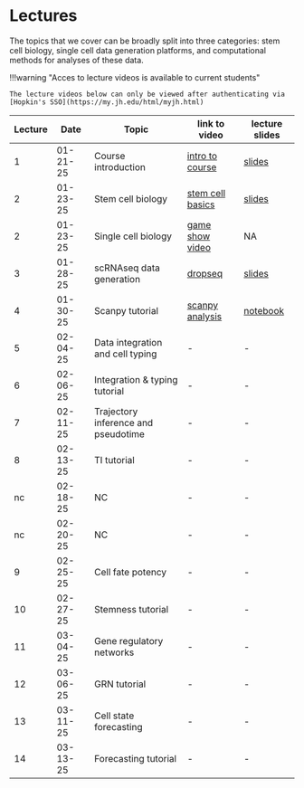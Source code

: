 # Lectures

The topics that we cover can be broadly split into three categories: stem cell biology, single cell data generation platforms, and computational methods for analyses of these data.

!!!warning "Acces to lecture videos is available to current students"

    The lecture videos below can only be viewed after authenticating via [Hopkin's SSO](https://my.jh.edu/html/myjh.html)



| Lecture| Date     | Topic               | link to video                                                                                            | lecture slides             |
| ------ | -------- | ------------------- | -------------------------------------------------------------------------------------------------------- | ------------------------- |
| 1      | 01-21-25 | Course introduction | [intro to course](https://jh.hosted.panopto.com/Panopto/Pages/Viewer.aspx?id=c047b280-8a46-470b-afbf-b26c01451900) |  [slides](https://jhu.instructure.com/files/13243461/download?download_frd=1)|
| 2      | 01-23-25 | Stem cell biology   | [stem cell basics](https://jh.hosted.panopto.com/Panopto/Pages/Viewer.aspx?id=d4192c55-13ef-4132-b3fb-b26e017de24b)| [slides](https://jhu.instructure.com/files/13243462/download?download_frd=1)                 |
| 2      | 01-23-25 | Single cell biology | [game show video](https://jh.hosted.panopto.com/Panopto/Pages/Viewer.aspx?id=3f3787ab-4d3e-4c66-a1e5-b26e017e2bf0) | NA |
| 3      | 01-28-25 | scRNAseq data generation | [dropseq](https://jh.hosted.panopto.com/Panopto/Pages/Viewer.aspx?id=0c5a0e61-5f44-4bf6-8b5d-b27600df1e98) | [slides](https://jhu.instructure.com/files/13243463/download?download_frd=1) |
| 4      | 01-30-25 | Scanpy tutorial | [scanpy analysis](https://jh.hosted.panopto.com/Panopto/Pages/Viewer.aspx?id=3f9337ed-0d9b-46a1-885c-b27600ccf57c) | [notebook](../notebooks/scBasics.ipynb) |
| 5      | 02-04-25 | Data integration and cell typing | - | -|
| 6      | 02-06-25 | Integration & typing tutorial | - | -|
| 7      | 02-11-25 | Trajectory inference and pseudotime | - | -|
| 8      | 02-13-25 | TI tutorial | - | -|
| nc     | 02-18-25 | NC | - | -|
| nc     | 02-20-25 | NC| - | -|
| 9      | 02-25-25 | Cell fate potency | - | -|
| 10      | 02-27-25 | Stemness tutorial| - | -|
| 11      | 03-04-25 | Gene regulatory networks | - | -|
| 12      | 03-06-25 | GRN tutorial| - | -|
| 13      | 03-11-25 | Cell state forecasting | - | -|
| 14      | 03-13-25 | Forecasting tutorial | - | -|









